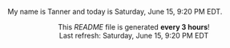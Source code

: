 My name is Tanner and today is Saturday, June 15, 9:20 PM EDT.

<p align="center">This <i>README</i> file is generated <b>every 3 hours</b>!</br>Last refresh: Saturday, June 15, 9:20 PM EDT<br /></p>

